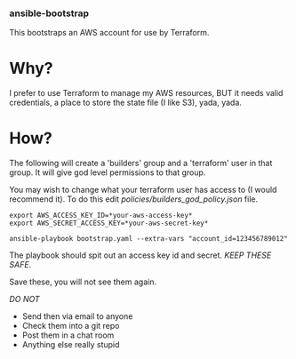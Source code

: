 ### ansible-bootstrap

This bootstraps an AWS account for use by Terraform.

# Why?

I prefer to use Terraform to manage my AWS resources, BUT it needs valid credentials, a place to store the state file (I like S3), yada, yada.

# How?

The following will create a 'builders' group and a 'terraform' user in that group. It will give god level permissions to that group.

You may wish to change what your terraform user has access to (I would recommend it). To do this edit *policies/builders_god_policy.json* file.


```
export AWS_ACCESS_KEY_ID=*your-aws-access-key*
export AWS_SECRET_ACCESS_KEY=*your-aws-secret-key*

ansible-playbook bootstrap.yaml --extra-vars "account_id=123456789012"
```

The playbook should spit out an access key id and secret.  *KEEP THESE SAFE*. 

Save these, you will not see them again.

*DO NOT*
- Send then via email to anyone
- Check them into a git repo
- Post them in a chat room
- Anything else really stupid

